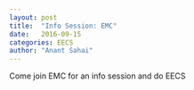 ```yaml
---
layout: post
title:  "Info Session: EMC"
date:   2016-09-15
categories: EECS
author: "Anant Sahai"
---
```

Come join EMC for an info session and do EECS
